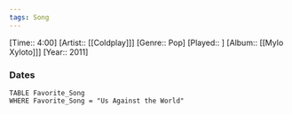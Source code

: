 ```yaml
---
tags: Song  
---
```

[Time:: 4:00]
[Artist:: [[Coldplay]]]
[Genre:: Pop]
[Played:: ]
[Album:: [[Mylo Xyloto]]]
[Year:: 2011]
### Dates
````dataview
TABLE Favorite_Song
WHERE Favorite_Song = "Us Against the World"
````